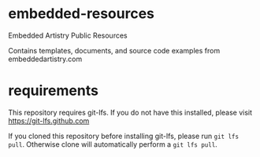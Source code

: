 # embedded-resources
Embedded Artistry Public Resources

Contains templates, documents, and source code examples from embeddedartistry.com

# requirements
This repository requires git-lfs.  If you do not have this installed, please visit https://git-lfs.github.com

If you cloned this repository before installing git-lfs, please run `git lfs pull`.  Otherwise clone will automatically perform a `git lfs pull`.
